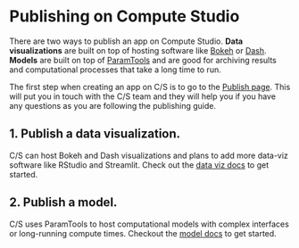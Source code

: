 # Publishing on Compute Studio

There are two ways to publish an app on Compute Studio. **Data visualizations** are built on top of hosting software like [Bokeh](https://bokeh.org/) or [Dash](https://plotly.com/dash/). **Models** are built on top of [ParamTools](https://paramtools.dev) and are good for archiving results and computational processes that take a long time to run.

The first step when creating an app on C/S is to go to the [Publish page](https://compute.studio/new/). This will put you in touch with the C/S team and they will help you if you have any questions as you are following the publishing guide.

## 1. Publish a data visualization.

C/S can host Bokeh and Dash visualizations and plans to add more data-viz software like RStudio and Streamlit. Check out the [data viz docs](/publish/data-viz/guide/) to get started.

## 2. Publish a model.

C/S uses ParamTools to host computational models with complex interfaces or long-running compute times. Checkout the [model docs](/publish/model/guide/) to get started.
